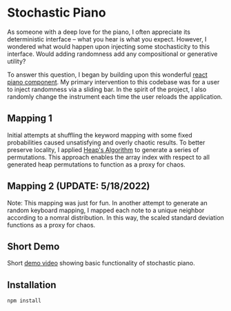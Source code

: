 # Stochastic Piano

As someone with a deep love for the piano, I often appreciate its deterministic interface – what you hear is what you expect. However, I wondered what would happen upon injecting some stochasticity to this interface. Would adding randomness add any compositional or generative utility? 

To answer this question, I began by building upon this wonderful [react piano component](https://github.com/lillydinhle/react-piano-component). My  primary intervention to this codebase was for a user to inject randomness via a sliding bar. In the spirit of the project, I also randomly change the instrument each time the user reloads the application. 

## Mapping 1 
Initial attempts at shuffling the keyword mapping with some fixed probabilities caused unsatisfying and overly chaotic results. To better preserve locality, I applied [Heap's Algorithm](https://en.wikipedia.org/wiki/Heap%27s_algorithm#:~:text=Heap's%20algorithm%20generates%20all%20possible,2%20elements%20are%20not%20disturbed.) to generate a series of permutations. This approach enables the array index with respect to all generated heap permutations to function as a proxy for chaos. 

## Mapping 2 (UPDATE: 5/18/2022)

Note: This mapping was just for fun. In another attempt to generate an random keyboard mapping, I mapped each note to a unique neighbor according to a nomral distribution. In this way, the scaled standard deviation functions as a proxy for chaos. 

## Short Demo

Short [demo video](https://youtu.be/nd_skrwuTjM) showing basic functionality of stochastic piano.

## Installation

```shell
npm install
```
